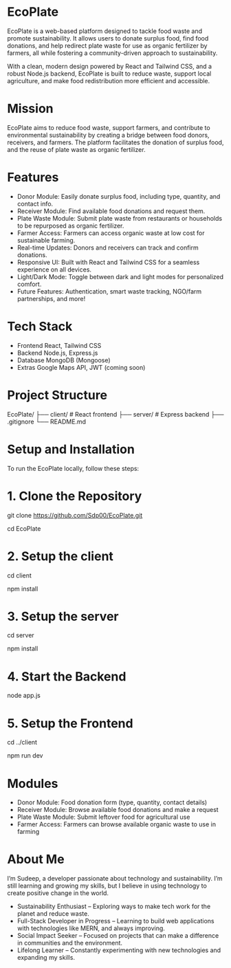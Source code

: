 # EcoPlate

EcoPlate is a web-based platform designed to tackle food waste and promote sustainability. It allows users to donate surplus food, find food donations, and help redirect plate waste for use as organic fertilizer by farmers, all while fostering a community-driven approach to sustainability.

With a clean, modern design powered by React and Tailwind CSS, and a robust Node.js backend, EcoPlate is built to reduce waste, support local agriculture, and make food redistribution more efficient and accessible.

# Mission
EcoPlate aims to reduce food waste, support farmers, and contribute to environmental sustainability by creating a bridge between food donors, receivers, and farmers. The platform facilitates the donation of surplus food, and the reuse of plate waste as organic fertilizer.

# Features
- Donor Module: Easily donate surplus food, including type, quantity, and contact info.
- Receiver Module: Find available food donations and request them.
- Plate Waste Module: Submit plate waste from restaurants or households to be repurposed as organic fertilizer.
- Farmer Access: Farmers can access organic waste at low cost for sustainable farming.
- Real-time Updates: Donors and receivers can track and confirm donations.
- Responsive UI: Built with React and Tailwind CSS for a seamless experience on all devices.
- Light/Dark Mode: Toggle between dark and light modes for personalized comfort.
- Future Features: Authentication, smart waste tracking, NGO/farm partnerships, and more!

# Tech Stack

 - Frontend    React, Tailwind CSS 
 - Backend     Node.js, Express.js 
 - Database    MongoDB (Mongoose)  
 - Extras      Google Maps API, JWT (coming soon)

# Project Structure

EcoPlate/ ├── client/ # React frontend ├── server/ # Express backend ├── .gitignore └── README.md

# Setup and Installation
To run the EcoPlate locally, follow these steps:

# 1. Clone the Repository


git clone https://github.com/Sdp00/EcoPlate.git

cd EcoPlate

# 2. Setup the client
 
cd client

npm install

# 3. Setup the server
cd server

npm install

# 4. Start the Backend

node app.js

# 5. Setup the Frontend

cd ../client

npm run dev

# Modules
- Donor Module: Food donation form (type, quantity, contact details)
- Receiver Module: Browse available food donations and make a request
- Plate Waste Module: Submit leftover food for agricultural use
- Farmer Access: Farmers can browse available organic waste to use in farming

# About Me
I’m Sudeep, a developer passionate about technology and sustainability. I’m still learning and growing my skills, but I believe in using technology to create positive change in the world.

- Sustainability Enthusiast – Exploring ways to make tech work for the planet and reduce waste.  
- Full-Stack Developer in Progress – Learning to build web applications with technologies like MERN, and always improving.  
- Social Impact Seeker – Focused on projects that can make a difference in communities and the environment.  
- Lifelong Learner – Constantly experimenting with new technologies and expanding my skills.

